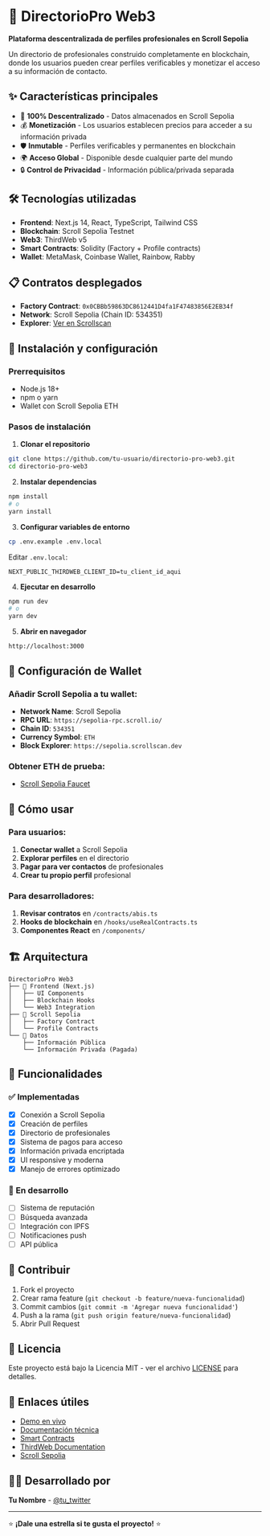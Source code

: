 # 🚀 DirectorioPro Web3

**Plataforma descentralizada de perfiles profesionales en Scroll Sepolia**

Un directorio de profesionales construido completamente en blockchain, donde los usuarios pueden crear perfiles verificables y monetizar el acceso a su información de contacto.

## ✨ Características principales

- 🔗 **100% Descentralizado** - Datos almacenados en Scroll Sepolia
- 💰 **Monetización** - Los usuarios establecen precios para acceder a su información privada
- 🛡️ **Inmutable** - Perfiles verificables y permanentes en blockchain
- 🌍 **Acceso Global** - Disponible desde cualquier parte del mundo
- 🔒 **Control de Privacidad** - Información pública/privada separada

## 🛠️ Tecnologías utilizadas

- **Frontend**: Next.js 14, React, TypeScript, Tailwind CSS
- **Blockchain**: Scroll Sepolia Testnet
- **Web3**: ThirdWeb v5
- **Smart Contracts**: Solidity (Factory + Profile contracts)
- **Wallet**: MetaMask, Coinbase Wallet, Rainbow, Rabby

## 📋 Contratos desplegados

- **Factory Contract**: `0x0CBBb59863DC8612441D4fa1F47483856E2EB34f`
- **Network**: Scroll Sepolia (Chain ID: 534351)
- **Explorer**: [Ver en Scrollscan](https://sepolia.scrollscan.dev/address/0x0CBBb59863DC8612441D4fa1F47483856E2EB34f)

## 🚀 Instalación y configuración

### Prerrequisitos
- Node.js 18+
- npm o yarn
- Wallet con Scroll Sepolia ETH

### Pasos de instalación

1. **Clonar el repositorio**
```bash
git clone https://github.com/tu-usuario/directorio-pro-web3.git
cd directorio-pro-web3
```

2. **Instalar dependencias**
```bash
npm install
# o
yarn install
```

3. **Configurar variables de entorno**
```bash
cp .env.example .env.local
```

Editar `.env.local`:
```env
NEXT_PUBLIC_THIRDWEB_CLIENT_ID=tu_client_id_aqui
```

4. **Ejecutar en desarrollo**
```bash
npm run dev
# o
yarn dev
```

5. **Abrir en navegador**
```
http://localhost:3000
```

## 🔧 Configuración de Wallet

### Añadir Scroll Sepolia a tu wallet:

- **Network Name**: Scroll Sepolia
- **RPC URL**: `https://sepolia-rpc.scroll.io/`
- **Chain ID**: `534351`
- **Currency Symbol**: `ETH`
- **Block Explorer**: `https://sepolia.scrollscan.dev`

### Obtener ETH de prueba:
- [Scroll Sepolia Faucet](https://sepolia.scroll.io/faucet)

## 📖 Cómo usar

### Para usuarios:
1. **Conectar wallet** a Scroll Sepolia
2. **Explorar perfiles** en el directorio
3. **Pagar para ver contactos** de profesionales
4. **Crear tu propio perfil** profesional

### Para desarrolladores:
1. **Revisar contratos** en `/contracts/abis.ts`
2. **Hooks de blockchain** en `/hooks/useRealContracts.ts`
3. **Componentes React** en `/components/`

## 🏗️ Arquitectura

```
DirectorioPro Web3
├── 📁 Frontend (Next.js)
│   ├── UI Components
│   ├── Blockchain Hooks
│   └── Web3 Integration
├── 🔗 Scroll Sepolia
│   ├── Factory Contract
│   └── Profile Contracts
└── 💾 Datos
    ├── Información Pública
    └── Información Privada (Pagada)
```

## 🔄 Funcionalidades

### ✅ Implementadas
- [x] Conexión a Scroll Sepolia
- [x] Creación de perfiles
- [x] Directorio de profesionales
- [x] Sistema de pagos para acceso
- [x] Información privada encriptada
- [x] UI responsive y moderna
- [x] Manejo de errores optimizado

### 🚧 En desarrollo
- [ ] Sistema de reputación
- [ ] Búsqueda avanzada
- [ ] Integración con IPFS
- [ ] Notificaciones push
- [ ] API pública

## 🤝 Contribuir

1. Fork el proyecto
2. Crear rama feature (`git checkout -b feature/nueva-funcionalidad`)
3. Commit cambios (`git commit -m 'Agregar nueva funcionalidad'`)
4. Push a la rama (`git push origin feature/nueva-funcionalidad`)
5. Abrir Pull Request

## 📄 Licencia

Este proyecto está bajo la Licencia MIT - ver el archivo [LICENSE](LICENSE) para detalles.

## 🔗 Enlaces útiles

- [Demo en vivo](https://tu-dominio.vercel.app)
- [Documentación técnica](./docs/README.md)
- [Smart Contracts](https://sepolia.scrollscan.dev/address/0x0CBBb59863DC8612441D4fa1F47483856E2EB34f)
- [ThirdWeb Documentation](https://portal.thirdweb.com/)
- [Scroll Sepolia](https://scroll.io/)

## 👨‍💻 Desarrollado por

**Tu Nombre** - [@tu_twitter](https://twitter.com/tu_twitter)

---

⭐ **¡Dale una estrella si te gusta el proyecto!** ⭐
